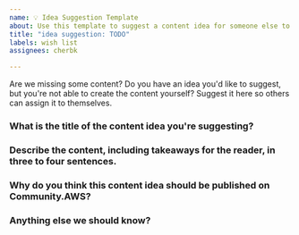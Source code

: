 ```yaml
---
name: 💡 Idea Suggestion Template
about: Use this template to suggest a content idea for someone else to write on Community.AWS.
title: "idea suggestion: TODO"
labels: wish list
assignees: cherbk

---
```


Are we missing some content? Do you have an idea you'd like to suggest, but you're not able to create the content yourself? Suggest it here so others can assign it to themselves.

### What is the title of the content idea you're suggesting?

### Describe the content, including takeaways for the reader, in three to four sentences.

### Why do you think this content idea should be published on Community.AWS?

### Anything else we should know?

